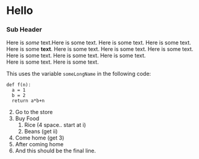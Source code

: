 # Hello
### Sub Header

Here is *some* text.Here is some text. Here is some text. Here is some text.
Here is some **text**. Here is some text. Here is some text.
Here is some text. Here is some text. Here is some text. Here is some text. <br> Here is some text. Here is some text.

This uses the variable `someLongName` in the following code:
~~~
def f(n):
  a = 1
  b = 2
  return a*b+n
~~~

2. Go to the store
2. Buy Food
   1. Rice (4 space.. start at i)
   6. Beans (get ii)
27. Come home (get 3)
28. After coming home
3. And this should be the final line.
